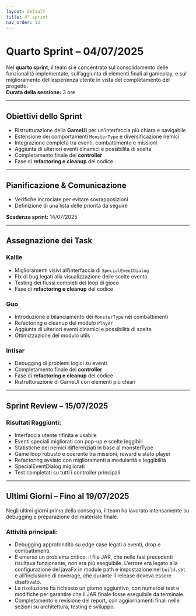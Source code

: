 ```yaml
---
layout: default
title: 4° sprint
nav_order: 12
---
```


# Quarto Sprint – 04/07/2025

Nel **quarto sprint**, il team si è concentrato sul consolidamento delle funzionalità implementate, sull’aggiunta di elementi finali al gameplay, e sul miglioramento dell’esperienza utente in vista del completamento del progetto.  
**Durata della sessione:** 3 ore

---

## Obiettivi dello Sprint

- Ristrutturazione della **GameUI** per un’interfaccia più chiara e navigabile
- Estensione dei comportamenti `MonsterType` e diversificazione nemici
- Integrazione completa tra eventi, combattimento e missioni
- Aggiunta di ulteriori eventi dinamici e possibilità di scelta
- Completamento finale dei **controller**
- Fase di **refactoring e cleanup** del codice

---

## Pianificazione & Comunicazione

- Verifiche incrociate per evitare sovrapposizioni
- Definizione di una lista delle priorità da seguire

**Scadenza sprint:** 14/07/2025

---

## Assegnazione dei Task

### Kalile
- Miglioramenti visivi all’interfaccia di `SpecialEventDialog`
- Fix di bug legati alla visualizzazione delle scelte evento
- Testing dei flussi completi del loop di gioco
- Fase di **refactoring e cleanup** del codice

### Guo
- Introduzione e bilanciamento dei `MonsterType` nei combattimenti
- Refactoring e cleanup del modulo `Player`
- Aggiunta di ulteriori eventi dinamici e possibilità di scelta
- Ottimizzazione del modulo utils

### Intisar
- Debugging di problemi logici su eventi
- Completamento finale dei **controller**
- Fase di **refactoring e cleanup** del codice
- Ristrutturazione di GameUI con elementi più chiari

---

## Sprint Review – 15/07/2025

### Risultati Raggiunti:

- Interfaccia utente rifinita e usabile
- Eventi speciali migliorati con pop-up e scelte leggibili
- Statistiche dei nemici differenziati in base al monsterType
- Game loop robusto e coerente tra missioni, reward e stato player
- Refactoring avviato con miglioramenti a modularità e leggibilità
- SpecialEventDialog migliorati
- Test completati su tutti i controller principali

---

## Ultimi Giorni – Fino al 19/07/2025

Negli ultimi giorni prima della consegna, il team ha lavorato intensamente su debugging e preparazione del materiale finale.

### Attività principali:

- Debugging approfondito su edge case legati a eventi, drop e combattimenti.
- È emerso un problema critico: il file JAR, che nelle fasi precedenti risultava funzionante, non era più eseguibile. L’errore era legato alla configurazione del javaFx in module path e impostazione nel `build.sbt` e all'inclusione di coverage, che durante il release doveva essere disattivato.
- La risoluzione ha richiesto un giorno aggiuntivo, con numerosi test e modifiche per garantire che il JAR finale fosse eseguibile da terminale.
- Completamento e revisione del report, con aggiornamenti finali nelle sezioni su architettura, testing e sviluppo.
